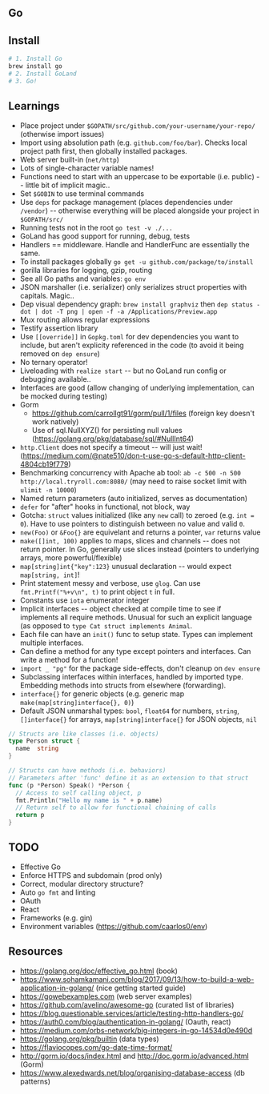 ## Go

## Install

```bash
# 1. Install Go
brew install go
# 2. Install GoLand
# 3. Go!
```

## Learnings

* Place project under `$GOPATH/src/github.com/your-username/your-repo/` (otherwise import issues)
* Import using absolution path (e.g. `github.com/foo/bar`). Checks local project path first, then globally installed packages.
* Web server built-in (`net/http`)
* Lots of single-character variable names!
* Functions need to start with an uppercase to be exportable (i.e. public) -- little bit of implicit magic..
* Set `$GOBIN` to use terminal commands
* Use `deps` for package management (places dependencies under `/vendor`) -- otherwise everything will be placed alongside your project in `$GOPATH/src/`
* Running tests not in the root `go test -v ./...`
* GoLand has good support for running, debug, tests
* Handlers == middleware. Handle and HandlerFunc are essentially the same.
* To install packages globally `go get -u github.com/package/to/install`
* gorilla libraries for logging, gzip, routing
* See all Go paths and variables: `go env`
* JSON marshaller (i.e. serializer) only serializes struct properties with capitals. Magic..
* Dep visual dependency graph: `brew install graphviz` then `dep status -dot | dot -T png | open -f -a /Applications/Preview.app`
* Mux routing allows regular expressions
* Testify assertion library
* Use `[[override]]` in `Gopkg.toml` for dev dependencies you want to include, but aren't explicity referenced in the code (to avoid it being removed on `dep ensure`)
* No ternary operator!
* Liveloading with `realize start` -- but no GoLand run config or debugging available..
* Interfaces are good (allow changing of underlying implementation, can be mocked during testing)
* Gorm
  * https://github.com/carrollgt91/gorm/pull/1/files (foreign key doesn't work natively)
  * Use of sql.NullXYZ() for persisting null values (https://golang.org/pkg/database/sql/#NullInt64)
* `http.Client` does not specify a timeout -- will just wait! (https://medium.com/@nate510/don-t-use-go-s-default-http-client-4804cb19f779)
* Benchmarking concurrency with Apache ab tool: `ab -c 500 -n 500 http://local.tryroll.com:8080/` (may need to raise socket limit with `ulimit -n 10000`)
* Named return parameters (auto initialized, serves as documentation)
* `defer` for "after" hooks in functional, not block, way
* Gotcha: `struct` values initialized (like any `new` call) to zeroed (e.g. `int = 0`). Have to use pointers to distinguish between no value and valid `0`.
* `new(Foo)` or `&Foo{}` are equivelant and returns a pointer, `var` returns value
* `make([]int, 100)` applies to maps, slices and channels -- does not return pointer. In Go, generally use slices instead (pointers to underlying arrays, more powerful/flexible)
* `map[string]int{"key":123}` unusual declaration -- would expect `map[string, int]`!
* Print statement messy and verbose, use `glog`. Can use `fmt.Printf("%+v\n", t)` to print object `t` in full. 
* Constants use `iota` enumerator integer
* Implicit interfaces -- object checked at compile time to see if implements all require methods. Unusual for such an explicit language (as opposed to `type Cat struct implements Animal`.
* Each file can have an `init()` func to setup state. Types can implement multiple interfaces.
* Can define a method for any type except pointers and interfaces. Can write a method for a function!
* `import _ "pg"` for the package side-effects, don't cleanup on `dev ensure`
* Subclassing interfaces within interfaces, handled by imported type. Embedding methods into structs from elsewhere (forwarding).
* `interface{}` for generic objects (e.g. generic map `make(map[string]interface{}, 0)`) 
* Default JSON unmarshal types: `bool`, `float64` for numbers, `string`, `[]interface{}` for arrays, `map[string]interface{}` for JSON objects, `nil`

```go
// Structs are like classes (i.e. objects)
type Person struct {
  name  string
}

// Structs can have methods (i.e. behaviors)
// Parameters after 'func' define it as an extension to that struct
func (p *Person) Speak() *Person {
  // Access to self calling object, p
  fmt.Println("Hello my name is " + p.name)
  // Return self to allow for functional chaining of calls
  return p
}
```

## TODO

* Effective Go
* Enforce HTTPS and subdomain (prod only)
* Correct, modular directory structure?
* Auto `go fmt` and linting
* OAuth
* React
* Frameworks (e.g. gin)
* Environment variables (https://github.com/caarlos0/env)

## Resources

* https://golang.org/doc/effective_go.html (book)
* https://www.sohamkamani.com/blog/2017/09/13/how-to-build-a-web-application-in-golang/ (nice getting started guide)
* https://gowebexamples.com (web server examples)
* https://github.com/avelino/awesome-go (curated list of libraries)
* https://blog.questionable.services/article/testing-http-handlers-go/
* https://auth0.com/blog/authentication-in-golang/ (Oauth, react)
* https://medium.com/orbs-network/big-integers-in-go-14534d0e490d
* https://golang.org/pkg/builtin (data types)
* https://flaviocopes.com/go-date-time-format/
* http://gorm.io/docs/index.html and http://doc.gorm.io/advanced.html (Gorm)
* https://www.alexedwards.net/blog/organising-database-access (db patterns)
